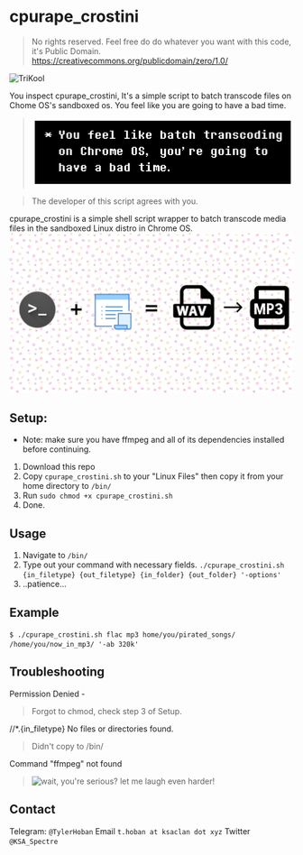 # cpurape_crostini

> No rights reserved. Feel free do do whatever you want with this code, it's Public Domain. 
> https://creativecommons.org/publicdomain/zero/1.0/

![TriKool](https://licensebuttons.net/p/zero/1.0/88x31.png)

You inspect cpurape_crostini, It's a simple script to batch transcode files on Chome OS's sandboxed os. You feel like you are going to have a bad time.
> ![fuck you, you dont get an alt text](https://raw.githubusercontent.com/ksaclan/lion-statics/master/superstatic/general/textbox%20meme.png)

> The developer of this script agrees with you.

cpurape_crostini is a simple shell script wrapper to batch transcode media files in the sandboxed Linux distro in Chrome OS.
![enter image description here](https://raw.githubusercontent.com/ksaclan/lion-statics/master/superstatic/general/%20wtf%20is%20a%20design.png)
## Setup:

- Note: make sure you have ffmpeg and all of its dependencies installed before continuing.

 1. Download this repo
 2. Copy `cpurape_crostini.sh` to your "Linux Files" then copy it from your home directory to `/bin/`
 3. Run `sudo chmod +x cpurape_crostini.sh`
 4. Done.

## Usage

 1. Navigate to `/bin/`
 2. Type out your command with necessary fields. `./cpurape_crostini.sh {in_filetype} {out_filetype} {in_folder} {out_folder} '-options'`
 3. ..patience...

## Example
``$ ./cpurape_crostini.sh flac mp3 home/you/pirated_songs/ /home/you/now_in_mp3/ '-ab 320k'``

## Troubleshooting

Permission Denied - 
>Forgot to chmod, check step 3 of Setup.

//*.{in_filetype} No files or directories found.
> Didn't copy to /bin/

Command "ffmpeg" not found
>![wait, you're serious? let me laugh even harder!](https://i.imgur.com/zqUDpIk.gif)
## Contact

Telegram: `@TylerHoban`
Email `t.hoban at ksaclan dot xyz`
Twitter `@KSA_Spectre`
